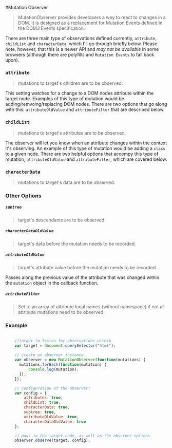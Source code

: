 #Mutation Observer

> MutationObserver provides developers a way to react to changes in a DOM. It is designed as a replacement for Mutation Events defined in the DOM3 Events specification.


There are three main type of observations defined currently, `attribute`, `childList` and `characterData`, which I'll go through briefly below. Please note, however, that this is a newer API and *may not be available* in some browsers (although there are polyfills and `Mutation Events` to fall back upon).

### `attribute`

> mutations to target's children are to be observed.

This setting watches for a change to a DOM nodes attribute within the target node. Examples of this type of mutation would be adding/remvoing/replacing DOM nodes. There are two options that go along with this: `attributeOldValue` and `attributeFilter` that are described below.

### `childList`

> mutations to target's attributes are to be observed.

The observer will let you know when an attribute changes within the context it's observing. An example of this type of mutation would be adding a `class` to a given node. There are two helpful options that accompy this type of mutation, `attributeOldValue` and `attributeFilter`, which are covered below.

### `characterData`

> mutations to target's data are to be observed.



### Other Options

##### `subtree`

> target's descendants are to be observed.

##### `characterDataOldValue`

> target's data before the mutation needs to be recorded.

##### `attributeOldValue`

> target's attribute value before the mutation needs to be recorded.

Passes along the previous value of the attribute that was changed within the `mutation` object in the callback function.

##### `attributeFilter`

> Set to an array of attribute local names (without namespace) if not all attribute mutations need to be observed.



### Example
```javascript
    
    //target to listen for observations within
    var target = document.querySelector("html");
    
    // create an observer instance
    var observer = new MutationObserver(function(mutations) {
      mutations.forEach(function(mutation) {
          console.log(mutation);
      });
    });

    // configuration of the observer:
    var config = {
        attributes: true,
        childList: true,
        characterData: true,
        subtree: true,
        attributeOldValue: true,
        characterDataOldValue: true
    };

    // pass in the target node, as well as the observer options
    observer.observe(target, config);
```
